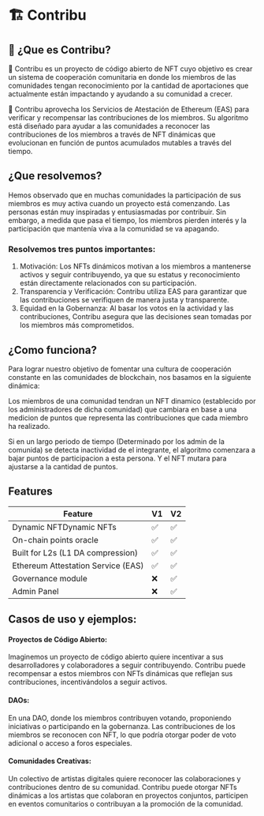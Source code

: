 # 🏗 Contribu

## 🤔 ¿Que es Contribu?

🧪 Contribu es un proyecto de código abierto de NFT cuyo objetivo es crear un sistema de cooperación comunitaria en donde los miembros de las comunidades tengan reconocimiento por la cantidad de aportaciones que actualmente están impactando y ayudando a su comunidad a crecer.

👾 Contribu aprovecha los Servicios de Atestación de Ethereum (EAS) para verificar y recompensar las contribuciones de los miembros. Su algoritmo está diseñado para ayudar a las comunidades a reconocer las contribuciones de los miembros a través de NFT dinámicas que evolucionan en función de puntos acumulados mutables a través del tiempo.

## ¿Que resolvemos?

Hemos observado que en muchas comunidades la participación de sus miembros es muy activa cuando un proyecto está comenzando. Las personas están muy inspiradas y entusiasmadas por contribuir. Sin embargo, a medida que pasa el tiempo, los miembros pierden interés y la participación que mantenía viva a la comunidad se va apagando.

### Resolvemos tres puntos importantes:

1. Motivación: Los NFTs dinámicos motivan a los miembros a mantenerse activos y seguir contribuyendo, ya que su estatus y reconocimiento están directamente relacionados con su participación.
2. Transparencia y Verificación: Contribu utiliza EAS para garantizar que las contribuciones se verifiquen de manera justa y transparente.
3. Equidad en la Gobernanza: Al basar los votos en la actividad y las contribuciones, Contribu asegura que las decisiones sean tomadas por los miembros más comprometidos.

## ¿Como funciona?

Para lograr nuestro objetivo de fomentar una cultura de cooperación constante en las comunidades de blockchain, nos basamos en la siguiente dinámica:

Los miembros de una comunidad tendran un NFT dinamico (establecido por los administradores de dicha comunidad) que cambiara en base a una medicion de puntos que representa las contribuciones que cada miembro ha realizado.

Si en un largo periodo de tiempo (Determinado por los admin de la comunida) se detecta inactividad de el integrante, el algoritmo comenzara a bajar puntos de participacion a esta persona. Y el NFT mutara para ajustarse a la cantidad de puntos.

## Features

| Feature                            | V1  | V2  |
| ---------------------------------- | --- | --- |
| Dynamic NFTDynamic NFTs            | ✅  | ✅  |
| On-chain points oracle             | ✅  | ✅  |
| Built for L2s (L1 DA compression)  | ✅  | ✅  |
| Ethereum Attestation Service (EAS) | ✅  | ✅  |
| Governance module                  | ❌  | ✅  |
| Admin Panel                        | ❌  | ✅  |

## Casos de uso y ejemplos:

#### Proyectos de Código Abierto:

Imaginemos un proyecto de código abierto quiere incentivar a sus desarrolladores y colaboradores a seguir contribuyendo. Contribu puede recompensar a estos miembros con NFTs dinámicas que reflejan sus contribuciones, incentivándolos a seguir activos.

#### DAOs:

En una DAO, donde los miembros contribuyen votando, proponiendo iniciativas o participando en la gobernanza. Las contribuciones de los miembros se reconocen con NFT, lo que podría otorgar poder de voto adicional o acceso a foros especiales.

#### Comunidades Creativas:

Un colectivo de artistas digitales quiere reconocer las colaboraciones y contribuciones dentro de su comunidad. Contribu puede otorgar NFTs dinámicas a los artistas que colaboran en proyectos conjuntos, participen en eventos comunitarios o contribuyan a la promoción de la comunidad.
